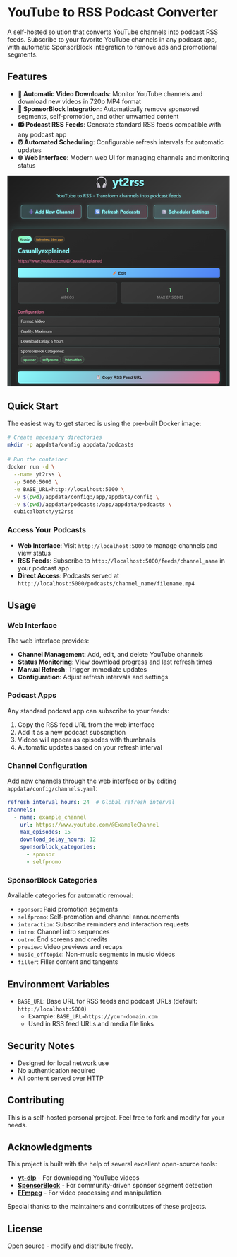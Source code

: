 # YouTube to RSS Podcast Converter

A self-hosted solution that converts YouTube channels into podcast RSS feeds. Subscribe to your favorite YouTube channels in any podcast app, with automatic SponsorBlock integration to remove ads and promotional segments.

## Features

- **🎥 Automatic Video Downloads**: Monitor YouTube channels and download new videos in 720p MP4 format
- **🚫 SponsorBlock Integration**: Automatically remove sponsored segments, self-promotion, and other unwanted content
- **📻 Podcast RSS Feeds**: Generate standard RSS feeds compatible with any podcast app
- **⏰ Automated Scheduling**: Configurable refresh intervals for automatic updates
- **🌐 Web Interface**: Modern web UI for managing channels and monitoring status

![yt2rss screenshot](yt2rss_screenshot.png)

## Quick Start

The easiest way to get started is using the pre-built Docker image:

```bash
# Create necessary directories
mkdir -p appdata/config appdata/podcasts

# Run the container
docker run -d \
  --name yt2rss \
  -p 5000:5000 \
  -e BASE_URL=http://localhost:5000 \
  -v $(pwd)/appdata/config:/app/appdata/config \
  -v $(pwd)/appdata/podcasts:/app/appdata/podcasts \
  cubicalbatch/yt2rss
```

### Access Your Podcasts

- **Web Interface**: Visit `http://localhost:5000` to manage channels and view status
- **RSS Feeds**: Subscribe to `http://localhost:5000/feeds/channel_name` in your podcast app
- **Direct Access**: Podcasts served at `http://localhost:5000/podcasts/channel_name/filename.mp4`

## Usage

### Web Interface

The web interface provides:

- **Channel Management**: Add, edit, and delete YouTube channels
- **Status Monitoring**: View download progress and last refresh times
- **Manual Refresh**: Trigger immediate updates
- **Configuration**: Adjust refresh intervals and settings

### Podcast Apps

Any standard podcast app can subscribe to your feeds:

1. Copy the RSS feed URL from the web interface
2. Add it as a new podcast subscription
3. Videos will appear as episodes with thumbnails
4. Automatic updates based on your refresh interval

### Channel Configuration

Add new channels through the web interface or by editing `appdata/config/channels.yaml`:

```yaml
refresh_interval_hours: 24  # Global refresh interval
channels:
  - name: example_channel
    url: https://www.youtube.com/@ExampleChannel
    max_episodes: 15
    download_delay_hours: 12
    sponsorblock_categories:
      - sponsor
      - selfpromo
```

### SponsorBlock Categories

Available categories for automatic removal:
- `sponsor`: Paid promotion segments
- `selfpromo`: Self-promotion and channel announcements
- `interaction`: Subscribe reminders and interaction requests
- `intro`: Channel intro sequences
- `outro`: End screens and credits
- `preview`: Video previews and recaps
- `music_offtopic`: Non-music segments in music videos
- `filler`: Filler content and tangents

## Environment Variables

- `BASE_URL`: Base URL for RSS feeds and podcast URLs (default: `http://localhost:5000`)
  - Example: `BASE_URL=https://your-domain.com`
  - Used in RSS feed URLs and media file links

## Security Notes

- Designed for local network use
- No authentication required
- All content served over HTTP

## Contributing

This is a self-hosted personal project. Feel free to fork and modify for your needs.

## Acknowledgments

This project is built with the help of several excellent open-source tools:

- **[yt-dlp](https://github.com/yt-dlp/yt-dlp)** - For downloading YouTube videos
- **[SponsorBlock](https://sponsor.ajay.app/)** - For community-driven sponsor segment detection
- **[FFmpeg](https://ffmpeg.org/)** - For video processing and manipulation

Special thanks to the maintainers and contributors of these projects.

## License

Open source - modify and distribute freely.
